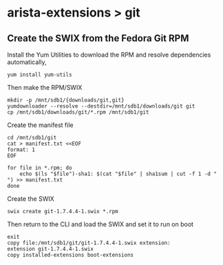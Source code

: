 # arista-extensions > git

## Create the SWIX from the Fedora Git RPM

Install the Yum Utilities to download the RPM and resolve dependencies automatically,

~~~~
yum install yum-utils
~~~~

Then make the RPM/SWIX

~~~~
mkdir -p /mnt/sdb1/{downloads/git,git}
yumdownloader --resolve --destdir=/mnt/sdb1/downloads/git git
cp /mnt/sdb1/downloads/git/*.rpm /mnt/sdb1/git
~~~~

Create the manifest file

~~~~
cd /mnt/sdb1/git
cat > manifest.txt <<EOF
format: 1
EOF

for file in *.rpm; do
    echo $(ls "$file")-sha1: $(cat "$file" | sha1sum | cut -f 1 -d " ") >> manifest.txt
done
~~~~

Create the SWIX

    swix create git-1.7.4.4-1.swix *.rpm

Then return to the CLI and load the SWIX and set it to run on boot

~~~~
exit
copy file:/mnt/sdb1/git/git-1.7.4.4-1.swix extension:
extension git-1.7.4.4-1.swix
copy installed-extensions boot-extensions
~~~~
